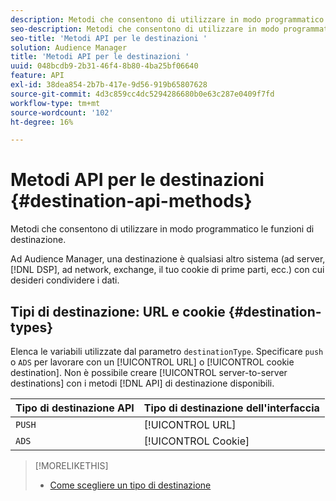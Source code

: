 ```yaml
---
description: Metodi che consentono di utilizzare in modo programmatico le funzioni di destinazione.
seo-description: Metodi che consentono di utilizzare in modo programmatico le funzioni di destinazione.
seo-title: 'Metodi API per le destinazioni '
solution: Audience Manager
title: 'Metodi API per le destinazioni '
uuid: 048bcdb9-2b31-46f4-8b80-4ba25bf06640
feature: API
exl-id: 38dea854-2b7b-417e-9d56-919b65807628
source-git-commit: 4d3c859cc4dc5294286680b0e63c287e0409f7fd
workflow-type: tm+mt
source-wordcount: '102'
ht-degree: 16%

---
```


# Metodi API per le destinazioni {#destination-api-methods}

Metodi che consentono di utilizzare in modo programmatico le funzioni di destinazione.

<!-- c_destinations_api.xml -->

Ad Audience Manager, una destinazione è qualsiasi altro sistema (ad server, [!DNL DSP], ad network, exchange, il tuo cookie di prime parti, ecc.) con cui desideri condividere i dati.

## Tipi di destinazione: URL e cookie {#destination-types}

Elenca le variabili utilizzate dal parametro `destinationType`. Specificare `push` o `ADS` per lavorare con un [!UICONTROL URL] o [!UICONTROL cookie destination]. Non è possibile creare [!UICONTROL server-to-server destinations] con i metodi [!DNL API] di destinazione disponibili.

<!-- r_destination_types.xml -->

| Tipo di destinazione API | Tipo di destinazione dell&#39;interfaccia |
|---|---|
| `PUSH` | [!UICONTROL URL] |
| `ADS` | [!UICONTROL Cookie] |

>[!MORELIKETHIS]
>
>* [Come scegliere un tipo di destinazione](../../../features/destinations/destinations.md)

